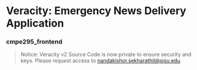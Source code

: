 # Veracity: Emergency News Delivery Application
### cmpe295_frontend

> Notice: Veracity v2 Source Code is now private to ensure security and keys. Please request access to nandakishor.sekharathil@sjsu.edu

